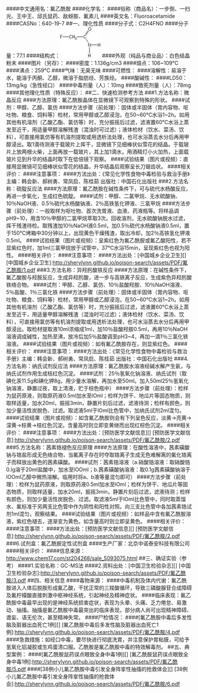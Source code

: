 ####中文通用名：氟乙酰胺
####化学名：
####俗称（商品名）：一步倒、一扫光、王中王、邱氏鼠药、敌蚜胺、氟素儿
####英文名：Fluoroacetamide
####CASNo：640-19-7
##一、理化性质
####分子式：C2H4FNO
####分子量：77.1
####结构式：![结构式](./assets/duwu/氟乙酰胺/@0结构式.jpg)
####外观（纯品与商业品）：白色结晶粉末
####图片（另存）：
####密度：1.136g/cm3
####熔点：106~109℃
####沸点：259°C
####气味：无臭无味
####可燃性：
####溶解性：易溶于水，能溶于丙酮、乙醇，微溶于脂肪烃、芳族烃。
####酸碱性：
####LD50：13mg/kg（急性经口）
####中毒剂量（人）：10mg
####致死剂量（人）：78mg
####其他理化性质（特殊反应）：
##二、快速检测参考方法
###1.方法名称：微晶反应
####方法原理：氟乙酰胺晶体在显微镜下可观察到特殊的形状。
####试剂：甲醇、乙醇、氯仿
####方法步骤（前处理）：固体或半固体（胃内容物、呕吐物、粮食、饲料等）检材，常用甲醇或乙醇浸泡，在50~60℃水浴1~2h。如用其他有机溶剂（乙酸乙酯、氯仿等）时，充分振摇后过滤，滤液置60℃水浴上蒸发至近干，用适量甲醇溶解残渣（混浊时可过滤）；液体检材（饮水、菜汤、饮料），可直接用氯仿等有机溶剂提取或用透析法处理，也可水浴蒸去水分后再用甲醇浸出。取1滴待测液于载玻片上挥干，显微镜下见细棒状似雪花的结晶。于载玻片上放两根火柴，上面再放一载玻片，其上加1滴水，用酒精灯小火加热，上面载玻片见到升华的结晶时取下在低倍镜下观察。
####试验结果（图片或视频）：直接用显微镜可见细棒状似雪花的结晶，升华结晶后观察呈长刀锯齿状。
####相关评价：
####注意事项：
####方法出处：《常见化学性食物中毒检验与救治手册》主编：韩会新、郝树勇、常凤启、陈桂茹 出版社：中国石化出版社
###2.方法名称：硫靛反应法
####方法原理：氟乙酰胺在碱性条件下，可与硫代水杨酸反应，再进一步氧化，生成红色硫靛。
####试剂：甲醇、二氯甲烷、无水硫酸钠、10％NaOH液、0.5％硫代水杨酸钠液、2％高铁氢化钾液、三氯甲烷
####方法步骤（前处理）：一般取样为呕吐物、首次洗胃液、血液、药液瓶等。将样品调pH9~10，用含10％甲醇的二氯甲烷萃取3次。回收溶剂，无水硫酸钠脱水过滤，挥干残渣待检。取残渣加10％NaOH液0.5ml，加0.5％硫代水杨酸钠液0.5ml，置于150℃烤箱中30分钟以上，出现黄色干燥残渣，取出冷却，加2％高铁氢化钾液0.5ml。
####试验结果（图片或视频）：呈紫红色为氟乙酰胺或氟乙酸阳性，若不显紫红色时，加1ml三氯甲烷放于试管中，37℃水浴15min，呈现紫红色也视为阳性。
####相关评价：
####注意事项：
####方法出处：[中国城乡企业卫生][]
[中国城乡企业卫生]:http://sherylynn.github.io/poison-search/assets/PDF/氟乙酰胺/1.pdf
###3.方法名称：异羟肟酸铁反应
####方法原理：在碱性条件下，氟乙酸胺与羟胺反应，生成异羟肟酸，进一步与高铁离子反应，生成紫色异羟肟酸铁络合物。
####试剂：甲醇、乙醇、氯仿、10％盐酸羟胺、10％NaOH溶液、5％盐酸、1％三氯化铁
####方法步骤（前处理）：固体或半固体（胃内容物、呕吐物、粮食、饲料等）检材，常用甲醇或乙醇浸泡，在50~60℃水浴1~2h。如用其他有机溶剂（乙酸乙酯、氯仿等）时，充分振摇后过滤，滤液置60℃水浴上蒸发至近干，用适量甲醇溶解残渣（混浊时可过滤）；液体检材（饮水、菜汤、饮料），可直接用氯仿等有机溶剂提取或用透析法处理，也可水浴蒸去水分后再用甲醇浸出。取检材提取液10ml浓缩成1ml，加10％盐酸羟胺0.5ml，再用10％NaOH溶液调成碱性，加热至沸，放冷后加5％盐酸调至pH3~4，再加一滴1％三氯化铁溶液。
####试验结果（图片或视频）：如有氟乙酰胺存在，则显紫红色。
####相关评价：
####注意事项：
####方法出处：《常见化学性食物中毒检验与救治手册》主编：韩会新、郝树勇、常凤启、陈桂茹 出版社：中国石化出版社
###4.方法名称：纳氏试剂反应法
####方法原理：氟乙酰胺水溶液经碱水解产生氨，与纳氏试剂作用生成桔红色沉淀。
####试剂：25％氢氧化钠溶液、纳氏试剂（取碘化汞11.5g和碘化钾8g，用少量水溶解，再加水至50ml。加入50ml25％氢氧化钠溶液，静置过夜，取上清液，贮于棕色瓶中）
####方法步骤（前处理）：检样为鼠药原液，则取原药液0.5ml加水至lOml；检样为饼干、地瓜片等固态物质，则取样适量，加水20ml，振摇3min，静置片刻后过滤，滤液待测；检样有颜色，则加少量活性炭脱色、过滤。取滤液5ml于lOml比色管中，加纳氏试剂2ml混匀。
####试验结果（图片或视频）：如含氟乙酰胺则会有下列呈色反应，淡黄→亮黄→深黄→棕黄→桔红色沉淀。含量高时则立即变黄继而出现红棕色沉淀。
####相关评价：
####注意事项：
####方法出处：[预防医学文献信息][]
[预防医学文献信息]:http://sherylynn.github.io/poison-search/assets/PDF/氟乙酰胺/2.pdf
###5.方法名称：茜素锆褪色反应原理
####方法原理：在酸性溶液中，茜素磺酸钠与锆盐形成无色络合物，当氟离子存在时夺取锆离子生成无色难解离的氟化锆离子而释放出黄色的茜素磺酸。
####试剂：茜素锆溶液（a.硝酸锆溶液：取硝酸锆0.lg溶于20ml盐酸中，加水至lOOml；b.茜素磺酸钠溶液：取0.1g茜素磺酸钠溶于lOOml乙醇中微热溶解。临用时将a、b液等量混匀即可）
####方法步骤（前处理）：检样为鼠药原液，则取原药液0.5ml加水至lOml；检样为饼干、地瓜片等固态物质，则取样适量，加水20ml，振摇3min，静置片刻后过滤，滤液待测；检样有颜色，则加少量活性炭脱色、过滤。取滤液5ml于lOml比色管中，同时取蒸馏水、氟标准于另两支比色管中作为阴性和阳性对照。向三支比色管中各加茜素锆试剂1ml混匀，观察结果。
####试验结果（图片或视频）：如样品中含有氟乙酰胺溶液，紫红色褪去，逐渐变为黄色。如含量高时则立即呈黄色。
####相关评价：
####注意事项：
####方法出处：[预防医学文献信息][]
[预防医学文献信息]:http://sherylynn.github.io/poison-search/assets/PDF/氟乙酰胺/2.pdf
###6.试剂盒：氟乙酰胺定性试剂盒
####生产厂家：北京中诺泰安科技有限公司
####相关评价：
####信息来源：http://www.chem17.com/st204268/sale_5093075.html
##三、确证实验（参考）
####1.实验名称：GC-MS法
####2.资料出处：[中国卫生检验杂志][]
[中国卫生检验杂志]:http://sherylynn.github.io/poison-search/assets/PDF/氟乙酰胺/3.pdf
##四、相关信息
####毒物来源：
####中毒机制及体内代谢：氟乙酰胺进入人体后脱胺形成氟乙酸，干扰正常的三羧酸循环，导致三磷酸腺苷合成障碍及氟柠檬酸直接刺激中枢神经系统，引起神经及精神症状。
####临床表现：氟乙酰胺中毒最早出现的是神经系统损害症状，表现为头晕、头痛、乏力倦怠、易激动、抽搐。抽搐是氟乙酰胺中毒最突出的临床表现，部分病人尚可出现精神障碍、谵妄、语无伦次，甚至精神失常。
####尸检情况：
####[氟乙酰胺中毒后多发性脑及脏器出血死亡1例][]
[氟乙酰胺中毒后多发性脑及脏器出血死亡1例]:http://sherylynn.github.io/poison-search/assets/PDF/氟乙酰胺/4.pdf
####急救措施：如经口中毒，要尽快进行彻底洗胃，并注意保护胃粘膜，可给予氢氧化铝凝胶或生鸡蛋清口服。乙酰胺是氟乙酰胺中毒的特效解毒剂。
##五、典型案例：
####[氟乙酰胺鼠药误点眼致全身中毒1例][]
[氟乙酰胺鼠药误点眼致全身中毒1例]:http://sherylynn.github.io/poison-search/assets/PDF/氟乙酰胺/5.pdf
####[38例小儿氟乙酰胺中毒引发全身阵挛性抽搐的抢救体会][]
[38例小儿氟乙酰胺中毒引发全身阵挛性抽搐的抢救体会]:http://sherylynn.github.io/poison-search/assets/PDF/氟乙酰胺/6.pdf
